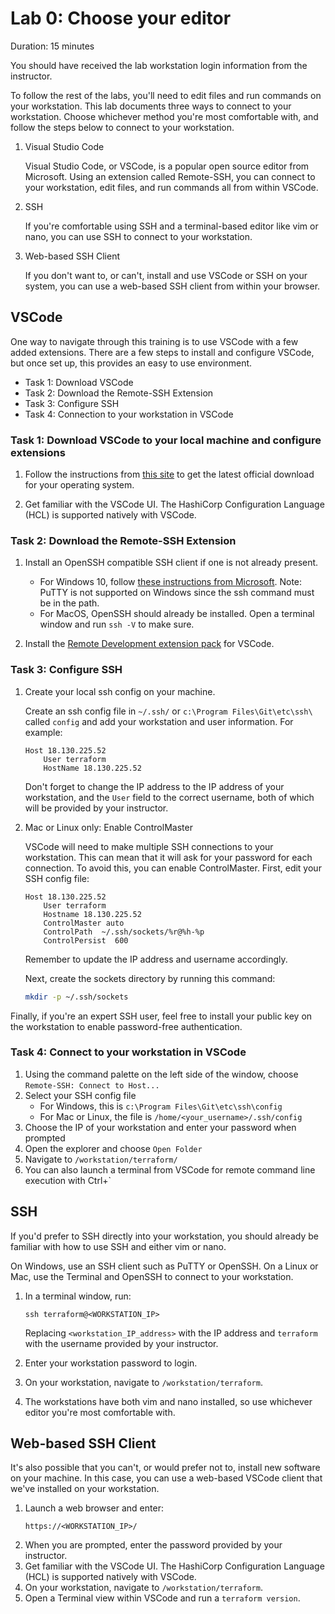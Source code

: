 # Lab 0: Choose your editor

Duration: 15 minutes

You should have received the lab workstation login information from the instructor.

To follow the rest of the labs, you'll need to edit files and run commands on
your workstation. This lab documents three ways to connect to your workstation.
Choose whichever method you're most comfortable with, and follow the steps
below to connect to your workstation.

1. Visual Studio Code

    Visual Studio Code, or VSCode, is a popular open source editor from Microsoft. Using an extension called Remote-SSH, you can connect to your workstation, edit files, and run commands all from within VSCode.

2. SSH

    If you're comfortable using SSH and a terminal-based editor like vim or nano, you can use SSH to connect to your workstation.

3. Web-based SSH Client

    If you don't want to, or can't, install and use VSCode or SSH on your system, you can use a web-based SSH client from within your browser.


## VSCode

One way to navigate through this training is to use VSCode with a few added extensions. There are a few steps to install and configure VSCode, but once set up, this provides an easy to use environment.

- Task 1: Download VSCode
- Task 2: Download the Remote-SSH Extension
- Task 3: Configure SSH
- Task 4: Connection to your workstation in VSCode

### Task 1: Download VSCode to your local machine and configure extensions

1. Follow the instructions from [this site](https://code.visualstudio.com/download) to get the latest official download for your operating system.

1. Get familiar with the VSCode UI. The HashiCorp Configuration Language (HCL) is supported natively with VSCode.

### Task 2: Download the Remote-SSH Extension

1. Install an OpenSSH compatible SSH client if one is not already present.
    - For Windows 10, follow [these instructions from Microsoft](https://docs.microsoft.com/en-us/windows-server/administration/openssh/openssh_install_firstuse).
      Note: PuTTY is not supported on Windows since the ssh command must be in the path.
    - For MacOS, OpenSSH should already be installed. Open a terminal window and run `ssh -V` to make sure.

1. Install the [Remote Development extension pack](https://aka.ms/vscode-remote/download/extension) for VSCode.

### Task 3: Configure SSH

1. Create your local ssh config on your machine.

    Create an ssh config file in `~/.ssh/` or `c:\Program Files\Git\etc\ssh\` called `config` and add your workstation and user information. For example:

    ```text
    Host 18.130.225.52
        User terraform
        HostName 18.130.225.52
    ```

    Don't forget to change the IP address to the IP address of your workstation, and the `User` field to the correct username, both of which will be provided by your instructor.

1. Mac or Linux only: Enable ControlMaster

    VSCode will need to make multiple SSH connections to your workstation. This can mean that it will ask for your password for each connection. To avoid this, you can enable ControlMaster. First, edit your SSH config file:

    ```text
    Host 18.130.225.52
        User terraform
        Hostname 18.130.225.52
        ControlMaster auto
        ControlPath  ~/.ssh/sockets/%r@%h-%p
        ControlPersist  600        
    ```
    Remember to update the IP address and username accordingly.

    Next, create the sockets directory by running this command:

    ```sh
    mkdir -p ~/.ssh/sockets
    ```

Finally, if you're an expert SSH user, feel free to install your public key on the workstation to enable password-free authentication.

### Task 4: Connect to your workstation in VSCode

1. Using the command palette on the left side of the window, choose `Remote-SSH: Connect to Host...`
1. Select your SSH config file
    - For Windows, this is `c:\Program Files\Git\etc\ssh\config`
    - For Mac or Linux, the file is `/home/<your_username>/.ssh/config`
1. Choose the IP of your workstation and enter your password when prompted
1. Open the explorer and choose `Open Folder`
1. Navigate to `/workstation/terraform/`
1. You can also launch a terminal from VSCode for remote command line execution with Ctrl+`

## SSH

If you'd prefer to SSH directly into your workstation, you should already be familiar with how to use SSH and either vim or nano.

On Windows, use an SSH client such as PuTTY or OpenSSH. On a Linux or Mac, use the Terminal and OpenSSH to connect to your workstation.

1. In a terminal window, run:

    ```text
    ssh terraform@<WORKSTATION_IP>
    ```

    Replacing `<workstation_IP_address>` with the IP address and `terraform` with the username provided by your instructor.
1. Enter your workstation password to login.
1. On your workstation, navigate to `/workstation/terraform`.
1. The workstations have both vim and nano installed, so use whichever editor you're most comfortable with.

## Web-based SSH Client

It's also possible that you can't, or would prefer not to, install new software on your machine. In this case, you can use a web-based VSCode client that we've installed on your workstation.

1. Launch a web browser and enter:
    ```text
    https://<WORKSTATION_IP>/
    ```
2. When you are prompted, enter the password provided by your instructor.
3. Get familiar with the VSCode UI. The HashiCorp Configuration Language (HCL) is supported natively with VSCode.
4. On your workstation, navigate to `/workstation/terraform`.
5. Open a Terminal view within VSCode and run a `terraform version`.
